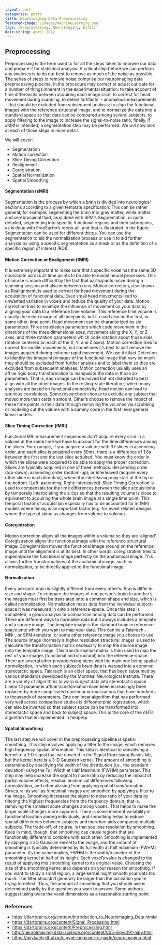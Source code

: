 ```yaml
---
layout: post
categories: posts
title: Neuroimaging Data Preprocessing
featured-image: /images/machineLearning.png
tags: [Preprocessing, NeuroImaging, Nifti]
date-string: April 2022
---
```


## Preprocessing

Preprocessing is the term used to for all the steps taken to improve our data and prepare it for statistical analysis. A critical step before we can perform any analyses is to do our best to remove as much of the noise as possible. The series of steps to remove noise comprise our neuroimaging data preprocessing pipeline. In the procedure may correct or adjust our data for a number of things inherent in the experimental situation: to take account of time differences between acquiring each image slice, to correct for head movement during scanning, to detect ‘artifacts’ – anomalous measurements – that should be excluded from subsequent analysis; to align the functional images with the reference structural image, and to normalize the data into a standard space so that data can be compared among several subjects; to apply filtering to the image to increase the signal-to-noise ratio; finally, if sMRI is intended, a segmentation step may be performed. We will now look at each of those steps in more detail. 

We will cover:

+ Segmentation
+ Motion correction
+ Slice Timing Correction
+ Realignment
+ Coregistration
+ Spatial Normalization
+ Spatial Smoothing


#### Segmentation (sMRI)

Segmentation is the process by which a brain is divided into neurological sections according to a given template specification. This can be rather general, for example, segmenting the brain into gray matter, white matter and cerebrospinal fluid, as is done with SPM’s Segmentation, or quite detailed, segmenting into specific functional regions and their subregions, as is done with FreeSurfer’s recon-all, and that is illustrated in the figure. Segmentation can be used for different things. You can use the segmentation to aid the normalization process or use it to aid further analysis by using a specific segmentation as a mask or as the definition of a specific region of interest (ROI).

#### Motion Correction or Realignment (fMRI)

It is extremely important to make sure that a specific voxel has the same 3D coordinate across all time points to be able to model neural processes. This of course is made difficult by the fact that participants move during a scanning session and also in between runs. Motion correction, also known as Realignment, is used to correct for head movement during the acquisition of functional data. Even small head movements lead to unwanted variation in voxels and reduce the quality of your data. Motion correction tries to minimize the influence of movement on your data by aligning your data to a reference time volume. This reference time volume is usually the mean image of all timepoints, but it could also be the first, or some other, time point. Head movement can be characterized by six parameters: Three translation parameters which code movement in the directions of the three dimensional axes, movement along the X, Y, or Z axes; and three rotation parameters which code rotation about those axes, rotation centered on each of the X, Y, and Z axes). Motion correction tries to correct for smaller movements, but sometimes it’s best to just remove the images acquired during extreme rapid movement. We use Artifact Detection to identify the timepoints/images of the functional image that vary so much they should be excluded from further analysis and to label them so they are excluded from subsequent analyses. Motion correction usually uses an affine rigid body transformation to manipulate the data in those six parameters. That is, each image can be moved but not distorted to best align with all the other images. In the resting-state literature, where many analyses are based on functional connectivity, head motion can lead to spurious correlations. Some researchers choose to exclude any subject that moved more than certain amount. Other’s choose to remove the impact of these time points in their data through removing the volumes via scrubbing or modeling out the volume with a dummy code in the first level general linear models. 

#### Slice Timing Correction (fMRI)

Functional MRI measurement sequences don’t acquire every slice in a volume at the same time we have to account for the time differences among the slices. For example, if you acquire a volume with 37 slices in ascending order, and each slice is acquired every 50ms, there is a difference of 1.8s between the first and the last slice acquired. You must know the order in which the slices were acquired to be able to apply the proper correction. Slices are typically acquired in one of three methods: descending order (top-down); ascending order (bottom-up); or interleaved (acquire every other slice in each direction), where the interleaving may start at the top or the bottom. (Left: ascending, Right: interleaved). Slice Timing Correction is used to compensate for the time differences between the slice acquisitions by temporally interpolating the slices so that the resulting volume is close to equivalent to acquiring the whole brain image at a single time point. This temporal factor of acquisition especially has to be accounted for in fMRI models where timing is an important factor (e.g. for event related designs, where the type of stimulus changes from volume to volume).


#### Coregistration

Motion correction aligns all the images within a volume so they are ‘aligned’. Coregistration aligns the functional image with the reference structural image. Coregistration moves the functional image around on the reference image until the alignment is at its best. In other words, coregistration tries to superimpose the functional image perfectly on the anatomical image. This allows further transformations of the anatomical image, such as normalization, to be directly applied to the functional image. 

#### Normalization

Every person’s brain is slightly different from every other’s. Brains differ in size and shape. To compare the images of one person’s brain to another’s, the images must first be translated onto a common shape and size, which is called normalization. Normalization maps data from the individual subject-space it was measured in onto a reference-space. Once this step is completed, a group analysis or comparison among data can be performed. There are different ways to normalize data but it always includes a template and a source image. The template image is the standard brain in reference-space onto which you want to map your data. This can be a Talairach-, MNI-, or SPM-template, or some other reference image you choose to use. The source image (normally a higher resolution structural image) is used to calculate the transformation matrix necessary to map the source image onto the template image. This transformation matrix is then used to map the rest of your images (functional and structural) into the reference-space. There are several other preprocessing steps with the main one  being spatial normalization, in which each subject’s brain data is warped into a common stereotactic space. Talaraich is an older space, that has been subsumed by various standards developed by the Montreal Neurological Institute. There are a variety of algorithms to warp subject data into stereotactic space. Linear 12 parameter affine transformation have been increasingly been replaced by more complicated nonlinear normalizations that have hundreds to thousands of parameters. One nonlinear algorithm that has performed very well across comparison studies is diffeomorphic registration, which can also be inverted so that subject space can be transformed into stereotactic space and back to subject space. This is the core of the ANTs algorithm that is implemented in fmriprep. 


#### Spatial Smoothing

The last step we will cover in the preprocessing pipeline is spatial smoothing. This step involves applying a filter to the image, which removes high frequency spatial information. This step is identical to convolving a kernel to a 1-D signal that we covered in the Signal Processing Basics lab, but the kernel here is a 3-D Gaussian kernel. The amount of smoothing is determined by specifying the width of the distribution (i.e., the standard deviation) using the Full Width at Half Maximum (FWHM) parameter. This step may help increase the signal to noise ratio by reducing the impact of partial volume effects, residual anatomical differences following normalization, and other aliasing from applying spatial transformation. Structural as well as functional images are smoothed by applying a filter to the image. Smoothing increases the signal to noise ratio of your data by filtering the highest frequencies from the frequency domain; that is, removing the smallest scale changes among voxels. That helps to make the larger scale changes more apparent. There is some inherent variability in functional location among individuals, and smoothing helps to reduce spatial differences between subjects and therefore aids comparing multiple subjects. The trade-off, of course, is that you lose resolution by smoothing. Keep in mind, though, that smoothing can cause regions that are functionally different to combine with each other. Smoothing is implemented by applying a 3D Gaussian kernel to the image, and the amount of smoothing is typically determined by its full width at half maximum (FWHM) parameter. As the name implies, FWHM is the width/diameter of the smoothing kernel at half of its height. Each voxel’s value is changed to the result of applying this smoothing kernel to its original value. Choosing the size of the smoothing kernel also depends on your reason for smoothing. If you want to study a small region, a large kernel might smooth your data too much. The filter shouldn’t generally be larger than the activation you’re trying to detect. Thus, the amount of smoothing that you should use is determined partly by the question you want to answer. Some authors suggest using twice the voxel dimensions as a reasonable starting point.



### References
+ https://dartbrains.org/content/Introduction_to_Neuroimaging_Data.html#
+ https://dartbrains.org/content/Signal_Processing.html
+ https://dartbrains.org/content/Preprocessing.html
+ http://neuroimaging-data-science.org/content/005-nipy/001-nipy.html
+ https://miykael.github.io/nipype-beginner-s-guide/neuroimaging.html
